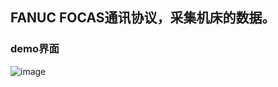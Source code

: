 ## FANUC FOCAS通讯协议，采集机床的数据。

### demo界面

![image](https://user-images.githubusercontent.com/30236449/219571404-f03f04b3-d830-40b5-b9ee-22addc09b9de.png)
